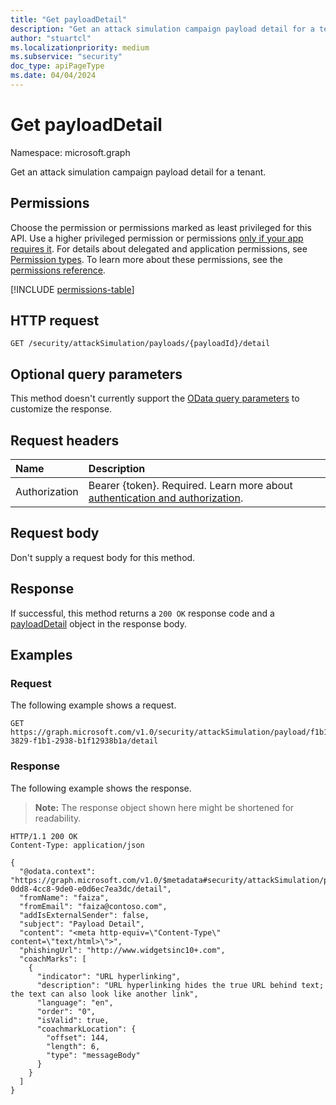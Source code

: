 ```yaml
---
title: "Get payloadDetail"
description: "Get an attack simulation campaign payload detail for a tenant."
author: "stuartcl"
ms.localizationpriority: medium
ms.subservice: "security"
doc_type: apiPageType
ms.date: 04/04/2024
---
```


# Get payloadDetail

Namespace: microsoft.graph

Get an attack simulation campaign payload detail for a tenant.

## Permissions

Choose the permission or permissions marked as least privileged for this API. Use a higher privileged permission or permissions [only if your app requires it](/graph/permissions-overview#best-practices-for-using-microsoft-graph-permissions). For details about delegated and application permissions, see [Permission types](/graph/permissions-overview#permission-types). To learn more about these permissions, see the [permissions reference](/graph/permissions-reference).

<!-- { "blockType": "permissions", "name": "payloaddetail_get" } -->
[!INCLUDE [permissions-table](../includes/permissions/payloaddetail-get-permissions.md)]

## HTTP request

<!-- {
  "blockType": "ignored"
}
-->
``` http
GET /security/attackSimulation/payloads/{payloadId}/detail
```

## Optional query parameters

This method doesn't currently support the [OData query parameters](/graph/query-parameters) to customize the response.

## Request headers

|Name|Description|
|:---|:---|
|Authorization|Bearer {token}. Required. Learn more about [authentication and authorization](/graph/auth/auth-concepts).|

## Request body

Don't supply a request body for this method.

## Response

If successful, this method returns a `200 OK` response code and a [payloadDetail](../resources/payloaddetail.md) object in the response body.

## Examples

### Request

The following example shows a request.

<!-- {
  "blockType": "request",
  "name": "get_payloadDetail",
  "sampleKeys": ["f1b13829-3829-f1b1-2938-b1f12938b1a"]
}
-->
``` http
GET https://graph.microsoft.com/v1.0/security/attackSimulation/payload/f1b13829-3829-f1b1-2938-b1f12938b1a/detail
```

### Response

The following example shows the response.

>**Note:** The response object shown here might be shortened for readability.
<!-- {
  "blockType": "response",
  "truncated": true,
  "@odata.type": "microsoft.graph.payloadDetail"
}
-->
``` http
HTTP/1.1 200 OK
Content-Type: application/json

{
  "@odata.context": "https://graph.microsoft.com/v1.0/$metadata#security/attackSimulation/payloads/2f5548d1-0dd8-4cc8-9de0-e0d6ec7ea3dc/detail",
  "fromName": "faiza",
  "fromEmail": "faiza@contoso.com",
  "addIsExternalSender": false,
  "subject": "Payload Detail",
  "content": "<meta http-equiv=\"Content-Type\" content=\"text/html>\">",
  "phishingUrl": "http://www.widgetsinc10+.com",
  "coachMarks": [
    {
      "indicator": "URL hyperlinking",
      "description": "URL hyperlinking hides the true URL behind text; the text can also look like another link",
      "language": "en",
      "order": "0",
      "isValid": true,
      "coachmarkLocation": {
        "offset": 144,
        "length": 6,
        "type": "messageBody"
      }
    }
  ]
}
```

